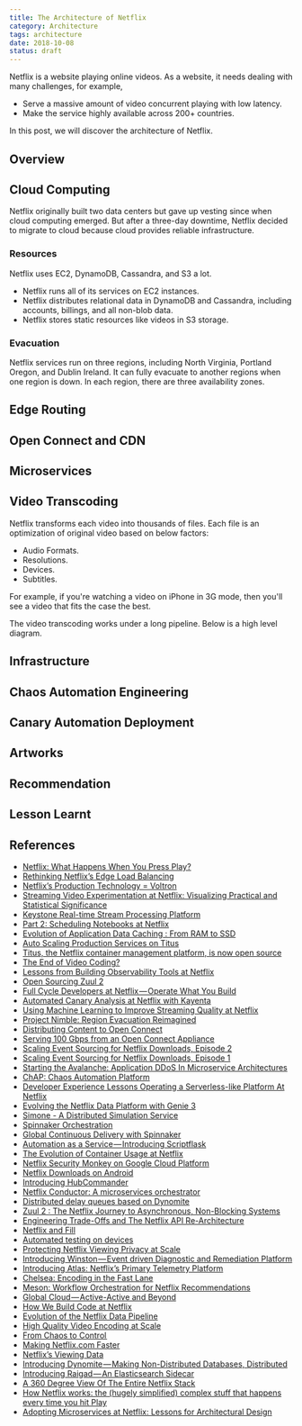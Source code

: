 ```yaml
---
title: The Architecture of Netflix
category: Architecture
tags: architecture
date: 2018-10-08
status: draft
---
```



Netflix is a website playing online videos. As a website, it needs dealing with many challenges, for example,

* Serve a massive amount of video concurrent playing with low latency.
* Make the service highly available across 200+ countries.

In this post, we will discover the architecture of Netflix.

## Overview

## Cloud Computing

Netflix originally built two data centers but gave up vesting since when cloud computing emerged.  But after a three-day downtime, Netflix decided to migrate to cloud because cloud provides reliable infrastructure.

### Resources

Netflix uses EC2, DynamoDB, Cassandra, and S3 a lot.

* Netflix runs all of its services on EC2 instances.
* Netflix distributes relational data in DynamoDB and Cassandra, including accounts, billings, and all non-blob data.
* Netflix stores static resources like videos in S3 storage.

### Evacuation

Netflix services run on three regions, including North Virginia, Portland Oregon, and Dublin Ireland. It can fully evacuate to another regions when one region is down. In each region, there are three availability zones.

## Edge Routing

## Open Connect and CDN

## Microservices

## Video Transcoding

Netflix transforms each video into thousands of files. Each file is an optimization of original video based on below factors:

* Audio Formats.
* Resolutions.
* Devices.
* Subtitles.

For example, if you're watching a video on iPhone in 3G mode, then you'll see a video that fits the case the best.

The video transcoding works under a long pipeline. Below is a high level diagram.

<!-- <img src='https://g.gravizo.com/svg?
digraph G {
    Source_Video [shape=box];
    Chunk_1 [shape=box];
    Chunk_2 [shape=box];
    Chunk_N [shape=box];
    Chunk_1_fmt_1 [shape=box];
    Chunk_1_fmt_2 [shape=box];
    Chunk_1_fmt_N [shape=box];
    Chunk_2_fmt_1 [shape=box];
    Chunk_2_fmt_2 [shape=box];
    Chunk_2_fmt_N [shape=box];
    Chunk_N_fmt_1 [shape=box];
    Chunk_N_fmt_2 [shape=box];
    Chunk_N_fmt_N [shape=box];
    fmt_1 [shape=box];
    fmt_2 [shape=box];
    fmt_N [shape=box];
    file_1 [shape=box];
    file_2 [shape=box];
    file_N [shape=box];
    Source_Video -> Chunk_1 [label=split];
    Source_Video -> Chunk_2 [label=split];
    Source_Video -> Chunk_N [label=split];
    Chunk_1 -> Chunk_1_fmt_1 [label=encode];
    Chunk_1 -> Chunk_1_fmt_2 [label=encode];
    Chunk_1 -> Chunk_1_fmt_N [label=encode];
    Chunk_2 -> Chunk_2_fmt_1 [label=encode];
    Chunk_2 -> Chunk_2_fmt_2 [label=encode];
    Chunk_2 -> Chunk_2_fmt_N [label=encode];
    Chunk_N -> Chunk_N_fmt_1 [label=encode];
    Chunk_N -> Chunk_N_fmt_2 [label=encode];
    Chunk_N -> Chunk_N_fmt_N [label=encode];
    Chunk_1_fmt_1 -> fmt_1 [label=merge,color=".7 .3 1.0"];
    Chunk_2_fmt_1 -> fmt_1 [label=merge,color=".7 .3 1.0"];
    Chunk_N_fmt_1 -> fmt_1 [label=merge,color=".7 .3 1.0"];
    Chunk_1_fmt_2 -> fmt_2 [label=merge,color=".4 .7 1.0"];
    Chunk_2_fmt_2 -> fmt_2 [label=merge,color=".4 .7 1.0"];
    Chunk_N_fmt_2 -> fmt_2 [label=merge,color=".4 .7 1.0"];
    Chunk_1_fmt_N -> fmt_N [label=merge,color=".8 .5 1.0"];
    Chunk_2_fmt_N -> fmt_N [label=merge,color=".8 .5 1.0"];
    Chunk_N_fmt_N -> fmt_N [label=merge,color=".8 .5 1.0"];
    fmt_1 -> file_1 [label=validate,color=".7 .3 1.0"];
    fmt_2 -> file_2 [label=validate,color=".4 .7 1.0"];
    fmt_N -> file_N [label=validate,color=".8 .5 1.0"];
}'/> -->

## Infrastructure

## Chaos Automation Engineering

## Canary Automation Deployment

## Artworks

## Recommendation

## Lesson Learnt

## References

* [Netflix: What Happens When You Press Play?](http://highscalability.com/blog/2017/12/11/netflix-what-happens-when-you-press-play.html)
* [Rethinking Netflix’s Edge Load Balancing](https://medium.com/netflix-techblog/netflix-edge-load-balancing-695308b5548c)
* [Netflix’s Production Technology = Voltron](https://medium.com/netflix-techblog/netflixs-production-technology-voltron-ab0e091d232d)
* [Streaming Video Experimentation at Netflix: Visualizing Practical and Statistical Significance](https://medium.com/netflix-techblog/streaming-video-experimentation-at-netflix-visualizing-practical-and-statistical-significance-7117420f4e9a)
* [Keystone Real-time Stream Processing Platform](https://medium.com/netflix-techblog/keystone-real-time-stream-processing-platform-a3ee651812a)
* [Part 2: Scheduling Notebooks at Netflix](https://medium.com/netflix-techblog/scheduling-notebooks-348e6c14cfd6)
* [Evolution of Application Data Caching : From RAM to SSD](https://medium.com/netflix-techblog/evolution-of-application-data-caching-from-ram-to-ssd-a33d6fa7a690)
* [Auto Scaling Production Services on Titus](https://medium.com/netflix-techblog/auto-scaling-production-services-on-titus-1f3cd49f5cd7)
* [Titus, the Netflix container management platform, is now open source](https://medium.com/netflix-techblog/titus-the-netflix-container-management-platform-is-now-open-source-f868c9fb5436)
* [The End of Video Coding?](https://medium.com/netflix-techblog/the-end-of-video-coding-40cf10e711a2)
* [Lessons from Building Observability Tools at Netflix](https://medium.com/netflix-techblog/lessons-from-building-observability-tools-at-netflix-7cfafed6ab17)
* [Open Sourcing Zuul 2](https://medium.com/netflix-techblog/open-sourcing-zuul-2-82ea476cb2b3)
* [Full Cycle Developers at Netflix — Operate What You Build](https://medium.com/netflix-techblog/full-cycle-developers-at-netflix-a08c31f83249)
* [Automated Canary Analysis at Netflix with Kayenta](https://medium.com/netflix-techblog/automated-canary-analysis-at-netflix-with-kayenta-3260bc7acc69)
* [Using Machine Learning to Improve Streaming Quality at Netflix](https://medium.com/netflix-techblog/using-machine-learning-to-improve-streaming-quality-at-netflix-9651263ef09f)
* [Project Nimble: Region Evacuation Reimagined](https://medium.com/netflix-techblog/project-nimble-region-evacuation-reimagined-d0d0568254d4)
* [Distributing Content to Open Connect](https://medium.com/netflix-techblog/distributing-content-to-open-connect-3e3e391d4dc9)
* [Serving 100 Gbps from an Open Connect Appliance](https://medium.com/netflix-techblog/serving-100-gbps-from-an-open-connect-appliance-cdb51dda3b99)
* [Scaling Event Sourcing for Netflix Downloads, Episode 2](https://medium.com/netflix-techblog/scaling-event-sourcing-for-netflix-downloads-episode-2-ce1b54d46eec)
* [Scaling Event Sourcing for Netflix Downloads, Episode 1](https://medium.com/netflix-techblog/scaling-event-sourcing-for-netflix-downloads-episode-1-6bc1595c5595)
* [Starting the Avalanche: Application DDoS In Microservice Architectures](https://medium.com/netflix-techblog/starting-the-avalanche-640e69b14a06)
* [ChAP: Chaos Automation Platform](https://medium.com/netflix-techblog/chap-chaos-automation-platform-53e6d528371f)
* [Developer Experience Lessons Operating a Serverless-like Platform At Netflix](https://medium.com/netflix-techblog/developer-experience-lessons-operating-a-serverless-like-platform-at-netflix-a8bbd5b899a0)
* [Evolving the Netflix Data Platform with Genie 3](https://medium.com/netflix-techblog/evolving-the-netflix-data-platform-with-genie-3-598021604dda)
* [Simone - A Distributed Simulation Service](https://medium.com/netflix-techblog/https-medium-com-netflix-techblog-simone-a-distributed-simulation-service-b2c85131ca1b)
* [Spinnaker Orchestration](https://medium.com/netflix-techblog/spinnaker-orchestration-19e7f7b88d33)
* [Global Continuous Delivery with Spinnaker](https://medium.com/netflix-techblog/global-continuous-delivery-with-spinnaker-2a6896c23ba7)
* [Automation as a Service — Introducing Scriptflask](https://medium.com/netflix-techblog/automation-as-a-service-introducing-scriptflask-17a8e4ad954b)
* [The Evolution of Container Usage at Netflix](https://medium.com/netflix-techblog/the-evolution-of-container-usage-at-netflix-3abfc096781b)
* [Netflix Security Monkey on Google Cloud Platform](https://medium.com/netflix-techblog/netflix-security-monkey-on-google-cloud-platform-gcp-f221604c0cc7)
* [Netflix Downloads on Android](https://medium.com/netflix-techblog/netflix-downloads-on-android-d79db40f1732)
* [Introducing HubCommander](https://medium.com/netflix-techblog/introducing-hubcommander-1774d8f08fc6)
* [Netflix Conductor: A microservices orchestrator](https://medium.com/netflix-techblog/netflix-conductor-a-microservices-orchestrator-2e8d4771bf40)
* [Distributed delay queues based on Dynomite](https://medium.com/netflix-techblog/distributed-delay-queues-based-on-dynomite-6b31eca37fbc)
* [Zuul 2 : The Netflix Journey to Asynchronous, Non-Blocking Systems](https://medium.com/netflix-techblog/zuul-2-the-netflix-journey-to-asynchronous-non-blocking-systems-45947377fb5c)
* [Engineering Trade-Offs and The Netflix API Re-Architecture](https://medium.com/netflix-techblog/engineering-trade-offs-and-the-netflix-api-re-architecture-64f122b277dd)
* [Netflix and Fill](https://medium.com/netflix-techblog/netflix-and-fill-c43a32b490c0)
* [Automated testing on devices](https://medium.com/netflix-techblog/automated-testing-on-devices-fc5a39f47e24)
* [Protecting Netflix Viewing Privacy at Scale](https://medium.com/netflix-techblog/protecting-netflix-viewing-privacy-at-scale-39c675d88f45)
* [Introducing Winston — Event driven Diagnostic and Remediation Platform](https://medium.com/netflix-techblog/introducing-winston-event-driven-diagnostic-and-remediation-platform-46ce39aa81cc)
* [Introducing Atlas: Netflix’s Primary Telemetry Platform](https://medium.com/netflix-techblog/introducing-atlas-netflixs-primary-telemetry-platform-bd31f4d8ed9a)
* [Chelsea: Encoding in the Fast Lane](https://medium.com/netflix-techblog/chelsea-encoding-in-the-fast-lane-5c0e7064053a)
* [Meson: Workflow Orchestration for Netflix Recommendations](https://medium.com/netflix-techblog/meson-workflow-orchestration-for-netflix-recommendations-fc932625c1d9)
* [Global Cloud — Active-Active and Beyond](https://medium.com/netflix-techblog/global-cloud-active-active-and-beyond-a0fdfa2c3a45)
* [How We Build Code at Netflix](https://medium.com/netflix-techblog/how-we-build-code-at-netflix-c5d9bd727f15)
* [Evolution of the Netflix Data Pipeline](https://medium.com/netflix-techblog/evolution-of-the-netflix-data-pipeline-da246ca36905)
* [High Quality Video Encoding at Scale](https://medium.com/netflix-techblog/high-quality-video-encoding-at-scale-d159db052746)
* [From Chaos to Control ](https://medium.com/netflix-techblog/from-chaos-to-control-testing-the-resiliency-of-netflixs-content-discovery-platform-ce5566aef0a4)
* [Making Netflix.com Faster](https://medium.com/netflix-techblog/making-netflix-com-faster-f95d15f2e972)
* [Netflix’s Viewing Data](https://medium.com/netflix-techblog/netflixs-viewing-data-how-we-know-where-you-are-in-house-of-cards-608dd61077da)
* [Introducing Dynomite — Making Non-Distributed Databases, Distributed](https://medium.com/netflix-techblog/introducing-dynomite-making-non-distributed-databases-distributed-c7bce3d89404)
* [Introducing Raigad — An Elasticsearch Sidecar](https://medium.com/netflix-techblog/introducing-raigad-an-elasticsearch-sidecar-350c7e01339f)
* [A 360 Degree View Of The Entire Netflix Stack](http://highscalability.com/blog/2015/11/9/a-360-degree-view-of-the-entire-netflix-stack.html)
* [How Netflix works: the (hugely simplified) complex stuff that happens every time you hit Play
](https://medium.com/refraction-tech-everything/how-netflix-works-the-hugely-simplified-complex-stuff-that-happens-every-time-you-hit-play-3a40c9be254b)
* [Adopting Microservices at Netflix: Lessons for Architectural Design](https://www.nginx.com/blog/microservices-at-netflix-architectural-best-practices/)
